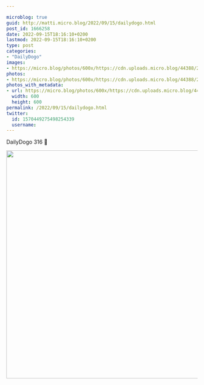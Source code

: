 ```yaml
---

microblog: true
guid: http://matti.micro.blog/2022/09/15/dailydogo.html
post_id: 1666258
date: 2022-09-15T18:16:10+0200
lastmod: 2022-09-15T18:16:10+0200
type: post
categories:
- "DailyDogo"
images:
- https://micro.blog/photos/600x/https://cdn.uploads.micro.blog/44388/2022/022a36bc4d.jpg
photos:
- https://micro.blog/photos/600x/https://cdn.uploads.micro.blog/44388/2022/022a36bc4d.jpg
photos_with_metadata:
- url: https://micro.blog/photos/600x/https://cdn.uploads.micro.blog/44388/2022/022a36bc4d.jpg
  width: 600
  height: 600
permalink: /2022/09/15/dailydogo.html
twitter:
  id: 1570449275498254339
  username:
---
```

DailyDogo 316 🐶

<img src="/media/uploads/2022/022a36bc4d.jpg" width="600" height="600" alt="" />
